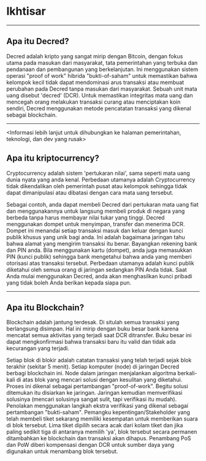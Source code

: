 # Ikhtisar

---

## <i class="fa icon-decred_symbol"></i> Apa itu Decred?
Decred adalah kripto yang sangat mirip dengan Bitcoin, dengan fokus utama pada masukan dari masyarakat, tata pemerintahan yang terbuka dan pendanaan dan pembangunan yang berkelanjutan. Ini menggunakan sistem operasi "proof of work" hibrida "bukti-of-saham" untuk memastikan bahwa kelompok kecil tidak dapat mendominasi arus transaksi atau membuat perubahan pada Decred tanpa masukan dari masyarakat. Sebuah unit mata uang disebut 'decred' (DCR). Untuk memastikan integritas mata uang dan mencegah orang melakukan transaksi curang atau menciptakan koin sendiri, Decred menggunakan metode pencatatan transaksi yang dikenal sebagai blockchain.

---

<Informasi lebih lanjut untuk dihubungkan ke halaman pemerintahan, teknologi, dan dev yang rusak>

## <i class="fa icon-cryptocurrency fa-lg"></i> Apa itu kriptocurrency?
Cryptocurrency adalah sistem 'pertukaran nilai', sama seperti mata uang dunia nyata yang anda kenal. Perbedaan utamanya adalah Cryptocurrency tidak dikendalikan oleh pemerintah pusat atau kelompok sehingga tidak dapat dimanipulasi atau dibatasi dengan cara mata uang tersebut.

Sebagai contoh, anda dapat membeli Decred dari pertukaran mata uang fiat dan menggunakannya untuk langsung membeli produk di negara yang berbeda tanpa harus membayar nilai tukar yang tinggi.
Decred menggunakan dompet untuk menyimpan, transfer dan menerima DCR. Dompet ini menandai setiap transaksi masuk dan keluar dengan kunci publik khusus yang unik bagi anda. Ini adalah bagaimana jaringan tahu bahwa alamat yang mengirim transaksi itu benar. Bayangkan rekening bank dan PIN anda. Bila menggunakan kartu (dompet), anda juga memasukkan PIN (kunci publik) sehingga bank mengetahui bahwa anda yang memberi otorisasi atas transaksi tersebut. Perbedaan utamanya adalah kunci publik diketahui oleh semua orang di jaringan sedangkan PIN Anda tidak. Saat Anda mulai menggunakan Decred, anda akan menghasilkan kunci pribadi yang tidak boleh Anda berikan kepada siapa pun.

---

## <i class="fa icon-block fa-lg"></i> Apa itu Blockchain?
Blockchain adalah jantung terdesak. Di situlah semua transaksi yang berlangsung disimpan. Hal ini mirip dengan buku besar bank karena mencatat semua aktivitas yang terjadi saat DCR ditransfer. Buku besar ini dapat mengkonfirmasi bahwa transaksi baru itu valid dan tidak ada kecurangan yang terjadi.

Setiap blok di blokir adalah catatan transaksi yang telah terjadi sejak blok terakhir (sekitar 5 menit). Setiap komputer (node) di jaringan Decred berbagi blockchain ini. Node dalam jaringan menjalankan algoritma berkali-kali di atas blok yang mencari solusi dengan kesulitan yang diketahui. Proses ini dikenal sebagai pertambangan "proof-of-work". Begitu solusi ditemukan itu disiarkan ke jaringan. Jaringan kemudian memverifikasi solusinya (mencari solusinya sangat sulit, tapi verifikasi itu mudah). Penolakan menggunakan langkah ekstra verifikasi yang dikenal sebagai pertambangan "bukti-saham". Pemangku kepentingan/Stakeholder yang telah membeli tiket sekarang memiliki kesempatan untuk memberikan suara di blok tersebut. Lima tiket dipilih secara acak dari kolam tiket dan jika paling sedikit tiga di antaranya memilih 'ya', blok tersebut secara permanen ditambahkan ke blockchain dan transaksi akan dihapus. Penambang PoS dan PoW diberi kompensasi dengan DCR untuk sumber daya yang digunakan untuk menambang blok tersebut.

<Bagian informasi lebih lanjut untuk dihubungkan ke panduan PoW and PoS>
